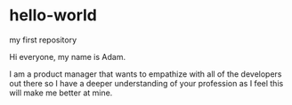 # hello-world
my first repository

Hi everyone, my name is Adam.

I am a product manager that wants to empathize with all of the developers out there so I have a deeper understanding of your profession as I feel this will make me better at mine.
